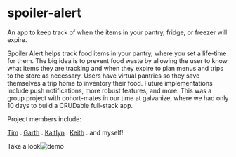 # spoiler-alert
An app to keep track of when the items in your pantry, fridge, or freezer will expire.

Spoiler Alert helps track food items in your pantry, where you set a life-time for them. The big idea is to prevent food waste by allowing the user to know what items they are tracking and when they expire to plan menus and trips to the store as necessary. Users have virtual pantries so they save themselves a trip home to inventory their food. Future implementations include push notifications, more robust features, and more. This was a group project with cohort-mates in our time at galvanize, where we had only 10 days to build a CRUDable full-stack app.  


Project members include:

[Tim](https://github.com/yhtomitim) . 
[Garth](https://github.com/GarthStevens5) . 
[Kaitlyn](https://github.com/kaitlinramirez) . 
[Keith](https://github.com/joneskc) . 
and myself!  


Take a look![demo](https://s19.postimg.cc/s0somr51f/spoiler-alert-demo-img.png)

